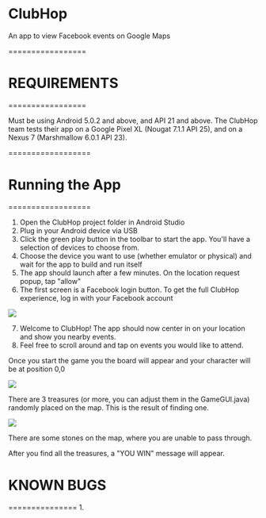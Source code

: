 ClubHop
==========================
An app to view Facebook events on Google Maps

=================
# REQUIREMENTS
=================

Must be using Android 5.0.2 and above, and API 21 and above. The ClubHop team tests their app on a Google Pixel XL (Nougat 7.1.1 API 25), and on a Nexus 7 (Marshmallow 6.0.1 API 23).

==================
# Running the App
==================

1. Open the ClubHop project folder in Android Studio
2. Plug in your Android device via USB
3. Click the green play button in the toolbar to start the app. You'll have a selection of devices to choose from. 
4. Choose the device you want to use (whether emulator or physical) and wait for the app to build and run itself
5. The app should launch after a few minutes. On the location request popup, tap "allow"
6. The first screen is a Facebook login button. To get the full ClubHop experience, log in with your Facebook account

![](https://goo.gl/photos/qwjhYiYGtkNAwWPd9)

7. Welcome to ClubHop! The app should now center in on your location and show you nearby events.
8. Feel free to scroll around and tap on events you would like to attend.

Once you start the game you the board will appear and your character will be at position 0,0 

![](http://i.imgur.com/qor9ibq.png)

There are 3 treasures (or more, you can adjust them in the GameGUI.java) randomly placed on the map. This is the result of finding one. 

![](https://goo.gl/photos/sFi9im2z1JoMTSGt6)

There are some stones on the map, where you are unable to pass through.

After you find all the treasures, a "YOU WIN" message will appear.

# KNOWN BUGS
===============
1. 
